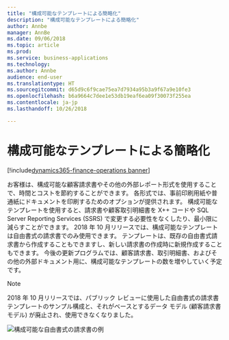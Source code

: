 ```yaml
---
title: "構成可能なテンプレートによる簡略化"
description: "構成可能なテンプレートによる簡略化"
author: Annbe
manager: AnnBe
ms.date: 09/06/2018
ms.topic: article
ms.prod: 
ms.service: business-applications
ms.technology: 
ms.author: Annbe
audience: end-user
ms.translationtype: HT
ms.sourcegitcommit: d65d9c6f9cae75ea7d7934a95b3a9f67a9e10fe3
ms.openlocfilehash: b6a9664c7dee1e53db19eaf6ea09f30073f255ea
ms.contentlocale: ja-jp
ms.lasthandoff: 10/26/2018

---
```

#  <a name="simplification-through-configurable-templates"></a>構成可能なテンプレートによる簡略化 

[!include[dynamics365-finance-operations banner](../includes/dynamics365-finance-operations.md)]

お客様は、構成可能な顧客請求書やその他の外部レポート形式を使用することで、時間とコストを節約することができます。 各形式では、事前印刷用紙や普通紙にドキュメントを印刷するためのオプションが提供されます。 構成可能なテンプレートを使用すると、請求書や顧客取引明細書を X++ コードや SQL Server Reporting Services (SSRS) で変更する必要性をなくしたり、最小限に減らすことができます。 2018 年 10 月リリースでは、構成可能なテンプレートは自由書式の請求書でのみ使用できます。 テンプレートは、既存の自由書式請求書から作成することもできますし、新しい請求書の作成時に新規作成することもできます。 今後の更新プログラムでは、顧客請求書、取引明細書、およびその他の外部ドキュメント用に、構成可能なテンプレートの数を増やしていく予定です。

> [!NOTE]
> 2018 年 10 月リリースでは、パブリック レビューに使用した自由書式の請求書テンプレートのサンプル構成と、それがベースとするデータ モデル (顧客請求書モデル) が廃止され、使用できなくなりました。

![構成可能な自由書式の請求書の例](media/configurablefti.png "構成可能な自由書式の請求書の例")

